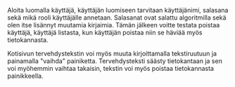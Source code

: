 Aloita luomalla käyttäjä, käyttäjän luomiseen tarvitaan käyttäjänimi, salasana sekä mikä rooli
käyttäjälle annetaan. Salasanat ovat salattu algoritmilla sekä olen itse lisännyt
muutamia kirjaimia. Tämän jälkeen voitte testata poistaa käyttäjä, käyttäjä listasta, kun 
käyttäjän poistaa niin se häviää myös tietokannasta. 

Kotisivun tervehdystekstin voi myös muuta kirjoittamalla tekstiruutuun ja painamalla "vaihda" painiketta. Tervehdysteksti säästy tietokantaan ja sen voi myöhemmin vaihtaa takaisin, 
tekstin voi myös poistaa tietokannasta painikkeella.
